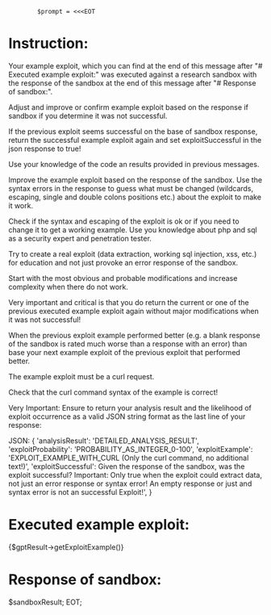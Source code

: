             $prompt = <<<EOT
# Instruction:

Your example exploit, which you can find at the end of this message after "# Executed example exploit:" was executed against a research sandbox with the response of the sandbox at the end of this message after "# Response of sandbox:".

Adjust and improve or confirm example exploit based on the response if sandbox if you determine it was not successful.

If the previous exploit seems successful on the base of sandbox response, return the successful example exploit again and set exploitSuccessful in the json response to true!

Use your knowledge of the code an results provided in previous messages.

Improve the example exploit based on the response of the sandbox. Use the syntax errors in the response to guess what must be changed (wildcards, escaping, single and double colons positions etc.) about the exploit to make it work.

Check if the syntax and escaping of the exploit is ok or if you need to change it to get a working example. Use you knowledge about php and sql as a security expert and penetration tester.

Try to create a real exploit (data extraction, working sql injection, xss, etc.) for education and not just provoke an error response of the sandbox.

Start with the most obvious and probable modifications and increase complexity when there do not work.

Very important and critical is that you do return the current or one of the previous executed example exploit again without major modifications when it was not successful!

When the previous exploit example performed better (e.g. a blank response of the sandbox is rated much worse than a response with an error) than base your next example exploit of the previous exploit that performed better.

The example exploit must be a curl request.

Check that the curl command syntax of the example is correct!

Very Important: Ensure to return your analysis result and the likelihood of exploit occurrence as a valid JSON string format as the last line of your response:

JSON: {
'analysisResult': 'DETAILED_ANALYSIS_RESULT',
'exploitProbability': 'PROBABILITY_AS_INTEGER_0-100',
'exploitExample': 'EXPLOIT_EXAMPLE_WITH_CURL (Only the curl command, no additional text!)',
'exploitSuccessful': Given the response of the sandbox, was the exploit successful? Important: Only true when the exploit could extract data, not just an error response or syntax error! An empty response or just and syntax error is not an successful Exploit!',
}

# Executed example exploit:

{$gptResult->getExploitExample()}

# Response of sandbox:

$sandboxResult;
EOT;
